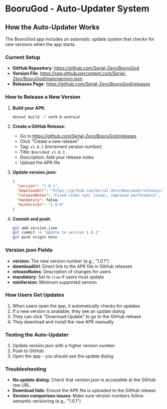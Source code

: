 # BooruGod - Auto-Updater System

## How the Auto-Updater Works

The BooruGod app includes an automatic update system that checks for new versions when the app starts.

### Current Setup

- **GitHub Repository**: https://github.com/Serial-Zero/BooruGod
- **Version File**: https://raw.githubusercontent.com/Serial-Zero/BooruGod/main/version.json
- **Releases Page**: https://github.com/Serial-Zero/BooruGod/releases

### How to Release a New Version

1. **Build your APK**:
   ```bash
   dotnet build -f net9.0-android
   ```

2. **Create a GitHub Release**:
   - Go to https://github.com/Serial-Zero/BooruGod/releases
   - Click "Create a new release"
   - Tag: `v1.0.1` (increment version number)
   - Title: `BooruGod v1.0.1`
   - Description: Add your release notes
   - Upload the APK file

3. **Update version.json**:
   ```json
   {
     "version": "1.0.1",
     "downloadUrl": "https://github.com/Serial-Zero/BooruGod/releases/download/v1.0.1/BooruGod.apk",
     "releaseNotes": "Fixed video sync issues, improved performance",
     "mandatory": false,
     "minVersion": "1.0.0"
   }
   ```

4. **Commit and push**:
   ```bash
   git add version.json
   git commit -m "Update to version 1.0.1"
   git push origin main
   ```

### Version.json Fields

- **version**: The new version number (e.g., "1.0.1")
- **downloadUrl**: Direct link to the APK file in GitHub releases
- **releaseNotes**: Description of changes for users
- **mandatory**: Set to `true` if users must update
- **minVersion**: Minimum supported version

### How Users Get Updates

1. When users open the app, it automatically checks for updates
2. If a new version is available, they see an update dialog
3. They can click "Download Update" to go to the GitHub release
4. They download and install the new APK manually

### Testing the Auto-Updater

1. Update version.json with a higher version number
2. Push to GitHub
3. Open the app - you should see the update dialog

### Troubleshooting

- **No update dialog**: Check that version.json is accessible at the GitHub raw URL
- **Download fails**: Ensure the APK file is uploaded to the GitHub release
- **Version comparison issues**: Make sure version numbers follow semantic versioning (e.g., "1.0.1")
